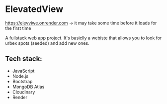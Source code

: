 # ElevatedView
https://elevviwe.onrender.com -> it may take some time before it loads for the first time

A fullstack web app project. It's basiclly a webiste that allows you to look for urbex spots (seeded) and add new ones.
## Tech stack:
- JavaScript
- Node.js
- Bootstrap
- MongoDB Atlas
- Cloudinary
- Render
